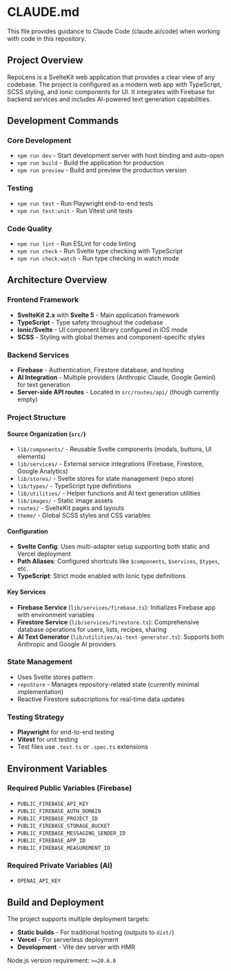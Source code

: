 # CLAUDE.md

This file provides guidance to Claude Code (claude.ai/code) when working with code in this repository.

## Project Overview

RepoLens is a SvelteKit web application that provides a clear view of any codebase. The project is configured as a modern web app with TypeScript, SCSS styling, and Ionic components for UI. It integrates with Firebase for backend services and includes AI-powered text generation capabilities.

## Development Commands

### Core Development
- `npm run dev` - Start development server with host binding and auto-open
- `npm run build` - Build the application for production
- `npm run preview` - Build and preview the production version

### Testing
- `npm run test` - Run Playwright end-to-end tests
- `npm run test:unit` - Run Vitest unit tests

### Code Quality
- `npm run lint` - Run ESLint for code linting
- `npm run check` - Run Svelte type checking with TypeScript
- `npm run check:watch` - Run type checking in watch mode

## Architecture Overview

### Frontend Framework
- **SvelteKit 2.x** with **Svelte 5** - Main application framework
- **TypeScript** - Type safety throughout the codebase
- **Ionic/Svelte** - UI component library configured in iOS mode
- **SCSS** - Styling with global themes and component-specific styles

### Backend Services
- **Firebase** - Authentication, Firestore database, and hosting
- **AI Integration** - Multiple providers (Anthropic Claude, Google Gemini) for text generation
- **Server-side API routes** - Located in `src/routes/api/` (though currently empty)

### Project Structure

#### Source Organization (`src/`)
- `lib/components/` - Reusable Svelte components (modals, buttons, UI elements)
- `lib/services/` - External service integrations (Firebase, Firestore, Google Analytics)
- `lib/stores/` - Svelte stores for state management (repo store)
- `lib/types/` - TypeScript type definitions
- `lib/utilities/` - Helper functions and AI text generation utilities
- `lib/images/` - Static image assets
- `routes/` - SvelteKit pages and layouts
- `theme/` - Global SCSS styles and CSS variables

#### Configuration
- **Svelte Config**: Uses multi-adapter setup supporting both static and Vercel deployment
- **Path Aliases**: Configured shortcuts like `$components`, `$services`, `$types`, etc.
- **TypeScript**: Strict mode enabled with Ionic type definitions

#### Key Services
- **Firebase Service** (`lib/services/firebase.ts`): Initializes Firebase app with environment variables
- **Firestore Service** (`lib/services/firestore.ts`): Comprehensive database operations for users, lists, recipes, sharing
- **AI Text Generator** (`lib/utilities/ai-text-generator.ts`): Supports both Anthropic and Google AI providers

### State Management
- Uses Svelte stores pattern
- `repoStore` - Manages repository-related state (currently minimal implementation)
- Reactive Firestore subscriptions for real-time data updates

### Testing Strategy
- **Playwright** for end-to-end testing
- **Vitest** for unit testing
- Test files use `.test.ts` or `.spec.ts` extensions

## Environment Variables

### Required Public Variables (Firebase)
- `PUBLIC_FIREBASE_API_KEY`
- `PUBLIC_FIREBASE_AUTH_DOMAIN`
- `PUBLIC_FIREBASE_PROJECT_ID`
- `PUBLIC_FIREBASE_STORAGE_BUCKET`
- `PUBLIC_FIREBASE_MESSAGING_SENDER_ID`
- `PUBLIC_FIREBASE_APP_ID`
- `PUBLIC_FIREBASE_MEASUREMENT_ID`

### Required Private Variables (AI)
- `OPENAI_API_KEY`

## Build and Deployment

The project supports multiple deployment targets:
- **Static builds** - For traditional hosting (outputs to `dist/`)
- **Vercel** - For serverless deployment
- **Development** - Vite dev server with HMR

Node.js version requirement: `>=20.6.0`